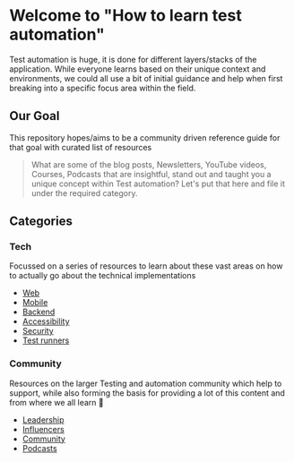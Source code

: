 # Welcome to "How to learn test automation"

Test automation is huge, it is done for different layers/stacks of the application. While everyone
learns based on their unique context and environments, we could all use a bit of initial guidance
and help when first breaking into a specific focus area within the field.

## Our Goal

This repository hopes/aims to be a community driven reference guide for that goal with curated list
of resources

> What are some of the blog posts, Newsletters, YouTube videos, Courses, Podcasts that are
> insightful, stand out and taught you a unique concept within Test automation? Let's put that here
> and file it under the required category.

## Categories

### Tech

Focussed on a series of resources to learn about these vast areas on how to actually go about the
technical implementations

- [Web](tech/web.md)
- [Mobile](tech/mobile.md)
- [Backend](tech/backend.md)
- [Accessibility](tech/accessibility.md)
- [Security](tech/security.md)
- [Test runners](tech/test_runners.md)

### Community

Resources on the larger Testing and automation community which help to support, while also forming
the basis for providing a lot of this content and from where we all learn 🙏

- [Leadership](community/leadership.md)
- [Influencers](community/people_to_follow.md)
- [Community](community/community.md)
- [Podcasts](community/podcasts.md)
